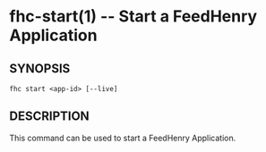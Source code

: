 fhc-start(1) -- Start a FeedHenry Application
===========================================

## SYNOPSIS

    fhc start <app-id> [--live]
    
## DESCRIPTION

This command can be used to start a FeedHenry Application.

